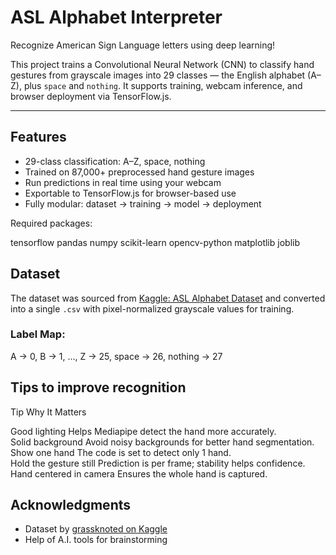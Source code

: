 
#  ASL Alphabet Interpreter  
Recognize American Sign Language letters using deep learning!

This project trains a Convolutional Neural Network (CNN) to classify hand gestures from grayscale images into 29 classes — the English alphabet (A–Z), plus `space` and `nothing`. It supports training, webcam inference, and browser deployment via TensorFlow.js.

---

##  Features

-  29-class classification: A–Z, space, nothing  
-  Trained on 87,000+ preprocessed hand gesture images  
-  Run predictions in real time using your webcam  
-  Exportable to TensorFlow.js for browser-based use  
-  Fully modular: dataset → training → model → deployment




Required packages:

tensorflow
pandas
numpy
scikit-learn
opencv-python
matplotlib
joblib



##  Dataset

The dataset was sourced from [Kaggle: ASL Alphabet Dataset](https://www.kaggle.com/datasets/grassknoted/asl-alphabet) and converted into a single `.csv` with pixel-normalized grayscale values for training.

### Label Map:


A → 0, B → 1, ..., Z → 25, space → 26, nothing → 27


## Tips to improve recognition
 Tip                          Why It Matters                                        

 Good lighting           Helps Mediapipe detect the hand more accurately.      
Solid background         Avoid noisy backgrounds for better hand segmentation. 
Show one hand             The code is set to detect only 1 hand.                
Hold the gesture still   Prediction is per frame; stability helps confidence.  
Hand centered in camera   Ensures the whole hand is captured.         




##  Acknowledgments

* Dataset by [grassknoted on Kaggle](https://www.kaggle.com/datasets/grassknoted/asl-alphabet)
* Help of A.I. tools for brainstorming







